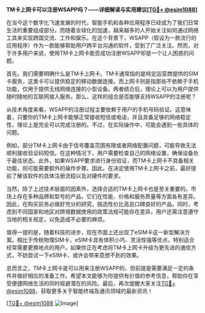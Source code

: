 **TM卡上网卡可以注册WSAPP吗？——详细解读与实用建议[[TG💪+ @esim1088](https://t.me/s/esim1088)]**

在当今这个数字化飞速发展的时代，智能手机和各种应用程序已经成为了我们日常生活的重要组成部分。而随着全球化的加速，越来越多的人开始关注如何通过网络工具来实现跨国交流、工作和娱乐。在这个背景下，WSAPP（假设为一款流行的应用程序）作为一款能够帮助用户跨平台沟通的软件，受到了广泛关注。然而，对于许多用户来说，使用TM卡上网卡能否成功注册WSAPP却是一个让人困惑的问题。

首先，我们需要明确什么是TM卡上网卡。TM卡通常指的是特定运营商提供的SIM卡服务，这类卡可以提供稳定的移动数据连接。而上网卡则是指那些不依赖于手机功能，仅用于提供无线网络连接的小型设备。两者结合后，理论上可以为用户提供随时随地的互联网接入服务。那么，这样的组合是否能够支持WSAPP的注册呢？

从技术角度来看，WSAPP的注册过程主要依赖于用户的手机号码验证。这意味着，只要你的TM卡上网卡能够正常接收短信或电话，并且具备足够的网络稳定性，理论上是完全可以完成注册的。不过，在实际操作中，可能会遇到一些具体的问题。

例如，部分TM卡上网卡由于信号覆盖范围有限或者网络配置问题，可能导致无法顺利接收验证码短信。在这种情况下，用户需要检查自己的网络设置，确保设备处于最佳状态。此外，如果WSAPP要求进行身份验证，而TM卡上网卡不具备相关功能，则可能需要额外的操作步骤。因此，在决定使用TM卡上网卡之前，最好提前了解该软件的具体注册流程以及对硬件的要求。

当然，除了上述技术层面的因素外，选择合适的TM卡上网卡也是至关重要的。市场上存在多种品牌和型号的产品，它们在性能、价格和服务质量等方面各有差异。因此，在购买前务必做好充分的研究，挑选性价比高且口碑良好的产品。同时，考虑到不同国家和地区对跨境数据使用的政策法规可能存在差异，用户还需注意遵守当地的相关规定，以免造成不必要的麻烦。

值得一提的是，随着科技的进步，现在市面上还出现了eSIM卡这一新型解决方案。相比于传统物理SIM卡，eSIM卡具有体积小巧、灵活性强等优点，特别适合经常需要更换地点的用户。如果你正在考虑将TM卡上网卡升级为更先进的通信方式，不妨尝试一下eSIM卡，或许会带来意想不到的效果。

总而言之，TM卡上网卡是可以用来注册WSAPP的，但前提是需要满足一定的条件并做好相应的准备工作。希望本文能够为你提供有价值的参考信息，帮助你在享受便捷网络生活的同时规避潜在的风险。最后，再次提醒大家关注[TG💪+ @esim1088](https://t.me/s/esim1088)，获取更多关于智能终端及通讯领域的最新资讯！

[[TG💪+ @esim1088](https://t.me/s/esim1088) ![Image](https://i.postimg.cc/4NQfJmqS/Snipaste-2025-05-13-00-14-12.png)]